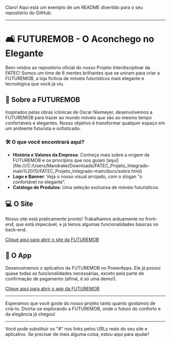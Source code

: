 Claro! Aqui está um exemplo de um README divertido para o seu repositório do GitHub:

---

# 🛋️ FUTUREMOB - O Aconchego no Elegante

Bem-vindos ao repositório oficial do nosso Projeto Interdisciplinar da FATEC! Somos um time de 6 mentes brilhantes que se uniram para criar a FUTUREMOB, a loja fictícia de móveis futurísticos mais elegante e tecnológica que você já viu. 

## 🌟 Sobre a FUTUREMOB

Inspirados pelas obras icônicas de Oscar Niemeyer, desenvolvemos a FUTUREMOB para trazer ao mundo móveis que são ao mesmo tempo confortáveis e elegantes. Nosso objetivo é transformar qualquer espaço em um ambiente futurista e sofisticado.

### 🛠️ O que você encontrará aqui?

- **História e Valores da Empresa**: Conheça mais sobre a origem da FUTUREMOB e os princípios que nos guiam [aqui] (file:///C:/Users/Mandrakk/Downloads/FATEC_Projeto_Integrado-main%20(1)/FATEC_Projeto_Integrado-main/docs/sobre.html)
- **Logo e Banner**: Veja o nosso visual arrojado, com o slogan "o confortável no elegante".
- **Catálogo de Produtos**: Uma seleção exclusiva de móveis futurísticos.

## 💻 O Site

Nosso site está praticamente pronto! Trabalhamos arduamente no front-end, que está impecável, e já temos algumas funcionalidades básicas no back-end.

[Clique aqui para abrir o site da FUTUREMOB](#)

## 📱 O App

Desenvolvemos o aplicativo da FUTUREMOB no PowerApps. Ele já possui quase todas as funcionalidades necessárias, exceto pela parte de confirmação de pagamento (afinal, é só uma demo!).

[Clique aqui para abrir o app da FUTUREMOB](#)

---

Esperamos que você goste do nosso projeto tanto quanto gostamos de criá-lo. Divirta-se explorando a FUTUREMOB, onde o futuro do conforto e da elegância já chegou!

---

Você pode substituir os "#" nos links pelos URLs reais do seu site e aplicativo. Se precisar de mais alguma coisa, estou aqui para ajudar!
